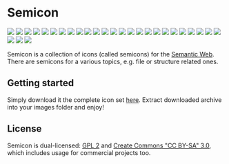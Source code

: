 # Semicon

![](https://raw.github.com/wiki/k00ni/semicon/images/graph_plant.png)
![](https://raw.github.com/wiki/k00ni/semicon/images/graph_strings.png)
![](https://raw.github.com/wiki/k00ni/semicon/images/graph_dots.png)
![](https://raw.github.com/wiki/k00ni/semicon/images/document.png)
![](https://raw.github.com/wiki/k00ni/semicon/images/document_pencil.png)
![](https://raw.github.com/wiki/k00ni/semicon/images/rdfxml_document.png)
![](https://raw.github.com/wiki/k00ni/semicon/images/n3_document.png)
![](https://raw.github.com/wiki/k00ni/semicon/images/turtle_document.png)
![](https://raw.github.com/wiki/k00ni/semicon/images/turtle_document2.png)
![](https://raw.github.com/wiki/k00ni/semicon/images/sparql.png)
![](https://raw.github.com/wiki/k00ni/semicon/images/sparql2.png)
![](https://raw.github.com/wiki/k00ni/semicon/images/triplestore.png)
![](https://raw.github.com/wiki/k00ni/semicon/images/triplestore2.png)
![](https://raw.github.com/wiki/k00ni/semicon/images/triplestore3.png)
![](https://raw.github.com/wiki/k00ni/semicon/images/person.png)
![](https://raw.github.com/wiki/k00ni/semicon/images/person2.png)
![](https://raw.github.com/wiki/k00ni/semicon/images/person3.png)
![](https://raw.github.com/wiki/k00ni/semicon/images/person4.png)
![](https://raw.github.com/wiki/k00ni/semicon/images/persons.png)
![](https://raw.github.com/wiki/k00ni/semicon/images/persons2.png)
![](https://raw.github.com/wiki/k00ni/semicon/images/organization.png)
![](https://raw.github.com/wiki/k00ni/semicon/images/organization2.png)
![](https://raw.github.com/wiki/k00ni/semicon/images/rdf.png)
![](https://raw.github.com/wiki/k00ni/semicon/images/owl.png)
![](https://raw.github.com/wiki/k00ni/semicon/images/cube.png)
![](https://raw.github.com/wiki/k00ni/semicon/images/dc.png)
![](https://raw.github.com/wiki/k00ni/semicon/images/foaf.png)
![](https://raw.github.com/wiki/k00ni/semicon/images/sioc.png)

Semicon is a collection of icons (called semicons) for the [Semantic Web](http://en.wikipedia.org/wiki/Semantic_Web).
There are semicons for a various topics, e.g. file or structure related ones.

## Getting started

Simply download it the complete icon set [here](https://github.com/k00ni/semicon/downloads). 
Extract downloaded archive into your images folder and enjoy!

## License
Semicon is dual-licensed: [GPL 2](http://www.gnu.org/licenses/gpl-2.0.html) and 
[Create Commons "CC BY-SA" 3.0](http://creativecommons.org/licenses/by-sa/3.0/deed.en_US), 
which includes usage for commercial projects too.
